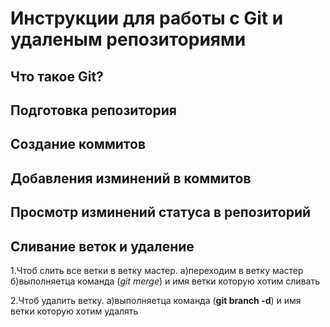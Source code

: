 # Инструкции для работы с Git и удаленым репозиториями

## Что такое Git?

## Подготовка репозитория

## Создание коммитов

## Добавления изминений в коммитов

## Просмотр изминений статуса в репозиторий

## Сливание веток и удаление

1.Чтоб слить все ветки в ветку мастер.
а)переходим в ветку мастер
б)выполняетца команда (*git merge*) и имя ветки которую хотим сливать

2.Чтоб удалить ветку.
а)выполняетца команда (**git branch -d**) и имя ветки которую хотим удалять


